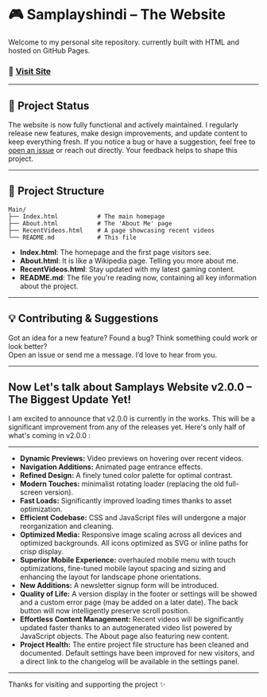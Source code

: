 # 🎮 Samplayshindi – The Website

Welcome to my personal site repository. currently built with HTML and hosted on GitHub Pages.

### 🔗 [Visit Site](https://samplayshindi.github.io/Main/Home.html)

---

## 🚧 Project Status

The website is now fully functional and actively maintained. I regularly release new features, make design improvements, and update content to keep everything fresh. If you notice a bug or have a suggestion, feel free to [open an issue](https://github.com/samplayshindi/Main/issues) or reach out directly. Your feedback helps to shape this project.

---

## 📁 Project Structure

```
Main/
├── Index.html           # The main homepage
├── About.html           # The 'About Me' page
├── RecentVideos.html    # A page showcasing recent videos
└── README.md            # This file
```

- **Index.html**: The homepage and the first page visitors see.  
- **About.html**: It is like a Wikipedia page. Telling you more about me.
- **RecentVideos.html**: Stay updated with my latest gaming content.
- **README.md**: The file you're reading now, containing all key information about the project.

---

## 💡 Contributing & Suggestions

Got an idea for a new feature? Found a bug? Think something could work or look better?  
Open an issue or send me a message. I’d love to hear from you.


---


## Now Let's talk about Samplays Website v2.0.0 – The Biggest Update Yet!

I am excited to announce that v2.0.0 is currently in the works. This will be a significant improvement from any of the releases yet.
Here's only half of what's coming in v2.0.0 :

---

* **Dynamic Previews:** Video previews on hovering over recent videos.
* **Navigation Additions:** Animated page entrance effects.
* **Refined Design:** A finely tuned color palette for optimal contrast.
* **Modern Touches:** minimalist rotating loader (replacing the old full-screen version).
* **Fast Loads:** Significantly improved loading times thanks to asset optimization.
* **Efficient Codebase:** CSS and JavaScript files will undergone a major reorganization and cleaning.
* **Optimized Media:** Responsive image scaling across all devices and optimized backgrounds. All icons optimized as SVG or inline paths for crisp display.
* **Superior Mobile Experience:** overhauled mobile menu with touch optimizations, fine-tuned mobile layout spacing and sizing and enhancing the layout for landscape phone orientations.
* **New Additions:** A newsletter signup form will be introduced.
* **Quality of Life:** A version display in the footer or settings will be showed and a custom error page (may be added on a later date). The back button will now intelligently preserve scroll position.
* **Effortless Content Management:** Recent videos will be significantly updated faster thanks to an autogenerated video list powered by JavaScript objects. The About page also featuring new content.
* **Project Health:** The entire project file structure has been cleaned and documented. Default settings have been improved for new visitors, and a direct link to the changelog will be available in the settings panel.


---


Thanks for visiting and supporting the project ✨
